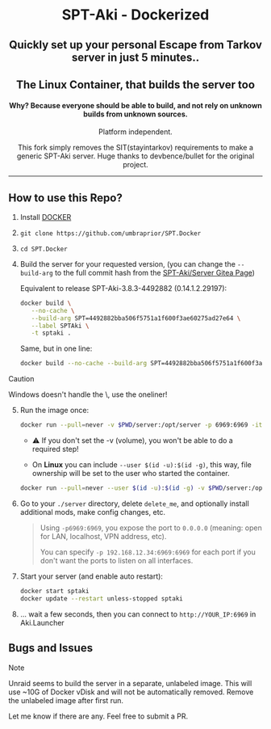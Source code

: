 <div align=center style="text-align: center;">
<h1>SPT-Aki - Dockerized</h1>
<h2>Quickly set up your personal Escape from Tarkov server in just 5 minutes..</h2>
<h2>The Linux Container, that builds the server too</h2>
<h4>Why? Because everyone should be able to build, and not rely on unknown builds from unknown sources.</h3>

Platform independent.

This fork simply removes the SIT(stayintarkov) requirements to make a generic SPT-Aki server. Huge thanks to devbence/bullet for the original project.
</div>

---

## How to use this Repo?

1. Install [DOCKER](https://docs.docker.com/engine/install/)
2. `git clone https://github.com/umbraprior/SPT.Docker`
3. `cd SPT.Docker`
4. Build the server for your requested version, (you can change the `--build-arg` to the full commit hash from the [SPT-Aki/Server Gitea Page](https://dev.sp-tarkov.com/SPT-AKI/Server))

   Equivalent to release SPT-Aki-3.8.3-4492882 (0.14.1.2.29197):
   ```bash
   docker build \
      --no-cache \
      --build-arg SPT=4492882bba506f5751a1f600f3ae60275ad27e64 \
      --label SPTAki \
      -t sptaki .
   ```
   Same, but in one line:
   ```bash
   docker build --no-cache --build-arg SPT=4492882bba506f5751a1f600f3ae60275ad27e64 --label SPTAki -t sptaki .
   ```

> [!CAUTION]
> Windows doesn't handle the \\, use the oneliner!

5. Run the image once:
   ```bash
   docker run --pull=never -v $PWD/server:/opt/server -p 6969:6969 -it --name sptaki sptaki
   ```
   
   - ⚠️ If you don't set the -v (volume), you won't be able to do a required step!

   - On **Linux** you can include `--user $(id -u):$(id -g)`, this way, file ownership will be set to the user who started the container.

   ```bash
   docker run --pull=never --user $(id -u):$(id -g) -v $PWD/server:/opt/server -p 6969:6969 -it --name sptaki sptaki
   ```

6. Go to your `./server` directory, delete `delete_me`, and optionally install additional mods, make config changes, etc.
    > Using `-p6969:6969`, you expose the port to `0.0.0.0` (meaning: open for LAN, localhost, VPN address, etc).
    > 
    > You can specify `-p 192.168.12.34:6969:6969` for each port if you don't want the ports to listen on all interfaces. 
   
7. Start your server (and enable auto restart):
   ```bash
   docker start sptaki
   docker update --restart unless-stopped sptaki
   ```
8. ... wait a few seconds, then you can connect to `http://YOUR_IP:6969` in Aki.Launcher

## Bugs and Issues
> [!NOTE]
> Unraid seems to build the server in a separate, unlabeled image. This will use ~10G of Docker vDisk and will not be automatically removed. Remove the unlabeled image after first run.

Let me know if there are any. Feel free to submit a PR.
